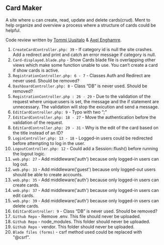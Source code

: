 ## Card Maker

A site where u can create, read, update and delete cards(crud). Ment to help organize and overview a process where a structure of cards could be helpful.

Code review written by [Tommi Uusitalo](https://github.com/tpku) & [Axel Enghamre](https://github.com/AxelEnghamre).

1. `CreateCardController.php: 39` - If category id is null the site crashes. Add a redirect and print and catch an error message if category is null.
2. `Card-displayed.blade.php` - Show Cards blade file is overlapping other views which make some function unable to use. You can’t create a card if show cards is active.
3. `RegistrationController.php: 6 - 7` - Classes Auth and Redirect are never used. Should be removed?
4. `DashboardController.php: 8` - Class “DB” is never used. Should be removed?
5. `RegistrationController.php : 26 - 29` - Due to the validation of the request where unique:users is set, the message and the if statement are unnecessary. The validation will stop the exicution and send a message.
6. `EditCardController.php: 9` - Typo with two “;”
7. `EditCardController.php: 18 - 27` - Move the authentication before the validation of the request.
8. `EditCardController.php: 29 - 31` - Why is the edit of the card based on the title instead of an ID?
9. `LoginController.php: 13 - 18` - Logged-in users could be redirected before attempting to log in the user.
10. `LogoutController.php: 12` - Could add a Session::flush() before running the logout logic.
11. `web.php: 27` - Add middleware('auth') because only logged-in users can log out.
12. `web.php: 33` - Add middleware('guest') because only logged-out users should be able to create accounts.
13. `web.php: 35` - Add middleware('auth') because only logged-in users can create cards.
14. `web.php: 37` - Add middleware('auth') because only logged-in users can edit cards.
15. `web.php: 39` - Add middleware('auth') because only logged-in users can delete cards.
16. `EditCardController: 9` - Class “DB” is never used. Should be removed?
17. `Github Repo` - Remove .env. This file should never be uploaded.
18. `Github Repo` - node_modules. This folder should never be uploaded.
19. `Github Repo` - vendor. This folder should never be uploaded.
20. `Blade files (forms)` - csrf method used could be replaced with "@csrf".
